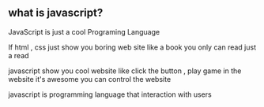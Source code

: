 ## what is javascript?


JavaScript is just a cool Programing Language 

If html , css  just show you boring web site  like a book 
you only can read just a read 

javascript show you cool website like click the button , play game in the website it's awesome 
you can control the website 

javascript is programming language that interaction with users 
